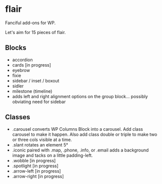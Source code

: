 # flair
Fanciful add-ons for WP.

Let's aim for 15 pieces of flair.

## Blocks
- accordion 
- cards [in progress]
- eyebrow
- fixie
- sidebar / inset / boxout
- sidler
- milestone (timeline)
- adds left and right alignment options on the group block... possibly obviating need for sidebar

## Classes
- .carousel converts WP Columns Block into a carousel. Add class carousel to make it happen.  Also add class double or triple to make two or three cols visible at a time.
- .slant rotates an element 5°
- .iconic paired with .map, .phone, .info, or .email adds a background image and tacks on a little padding-left.
- .wobble [in progress]
- .spotlight [in progress]
- .arrow-left [in progress]
- .arrow-right [in progress]

